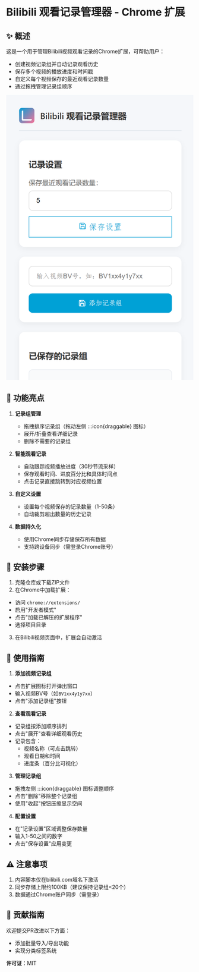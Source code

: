 # Bilibili 观看记录管理器 - Chrome 扩展

## ✨ 概述
这是一个用于管理Bilibili视频观看记录的Chrome扩展，可帮助用户：
- 创建视频记录组并自动记录观看历史
- 保存多个视频的播放进度和时间戳
- 自定义每个视频保存的最近观看记录数量
- 通过拖拽管理记录组顺序

![扩展界面预览](screenshot.png)

## 🚀 功能亮点
1. **记录组管理**
   - 拖拽排序记录组（拖动左侧 :::icon{draggable} 图标）
   - 展开/折叠查看详细记录
   - 删除不需要的记录组

2. **智能观看记录**
   - 自动跟踪视频播放进度（30秒节流采样）
   - 保存观看时间、进度百分比和具体时间点
   - 点击记录直接跳转到对应视频位置

3. **自定义设置**
   - 设置每个视频保存的记录数量（1-50条）
   - 自动裁剪超出数量的历史记录

4. **数据持久化**
   - 使用Chrome同步存储保存所有数据
   - 支持跨设备同步（需登录Chrome账号）

## 🔧 安装步骤
1. 克隆仓库或下载ZIP文件
2. 在Chrome中加载扩展：
- 访问 `chrome://extensions/`
- 启用"开发者模式"
- 点击"加载已解压的扩展程序"
- 选择项目目录

3. 在Bilibili视频页面中，扩展会自动激活

## 📖 使用指南
1. **添加视频记录组**
- 点击扩展图标打开弹出窗口
- 输入视频BV号（如`BV1xx4y1y7xx`）
- 点击"添加记录组"按钮

2. **查看观看记录**
- 记录组按添加顺序排列
- 点击"展开"查看详细观看历史
- 记录包含：
  - 视频名称（可点击跳转）
  - 观看日期和时间
  - 进度条（百分比可视化）

3. **管理记录组**
- 拖拽左侧 :::icon{draggable} 图标调整顺序
- 点击"删除"移除整个记录组
- 使用"收起"按钮压缩显示空间

4. **配置设置**
- 在"记录设置"区域调整保存数量
- 输入1-50之间的数字
- 点击"保存设置"应用变更

## ⚠️ 注意事项
1. 内容脚本仅在bilibili.com域名下激活
2. 同步存储上限约100KB（建议保持记录组<20个）
3. 数据通过Chrome账户同步（需登录）

## 🤝 贡献指南
欢迎提交PR改进以下方面：
- 添加批量导入/导出功能
- 实现分类标签系统

**许可证**：MIT
